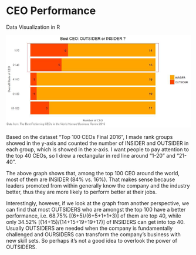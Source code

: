 # CEO Performance
Data Visualization in R

![data visualization](https://github.com/ZiHG/CEO-Performance/blob/master/in%20or%20out.png)


Based on the dataset “Top 100 CEOs Final 2016”, I made rank groups showed in the y-axis and counted the number of INSIDER and OUTSIDER in each group, which is showed in the x-axis. I want people to pay attention to the top 40 CEOs, so I drew a rectangular in red line around “1-20” and “21-40”.


The above graph shows that, among the top 100 CEO around the world, most of them are INSIDER (84% vs. 16%). That makes sense because leaders promoted from within generally know the company and the industry better, thus they are more likely to perform better at their jobs.


Interestingly, however, if we look at the graph from another perspective, we can find that most OUTSIDERS who are amongst the top 100 have a better performance, i.e. 68.75% [(6+5)/(6+5+1+1+3)] of them are top 40, while only 34.52% [(14+15)/(14+15+19+19+17)] of INSIDERS can get into top 40. Usually OUTSIDERS are needed when the company is fundamentally challenged and OURSIDERS can transform the company’s business with new skill sets. So perhaps it’s not a good idea to overlook the power of OUTSIDERS.

